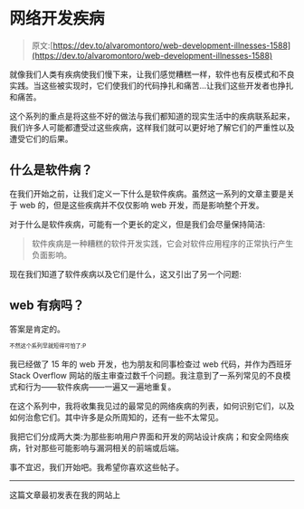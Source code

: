 # 网络开发疾病

> 原文:[https://dev.to/alvaromontoro/web-development-illnesses-1588](https://dev.to/alvaromontoro/web-development-illnesses-1588)

就像我们人类有疾病使我们慢下来，让我们感觉糟糕一样，软件也有反模式和不良实践。当这些被实现时，它们使我们的代码挣扎和痛苦...让我们这些开发者也挣扎和痛苦。

这个系列的重点是将这些不好的做法与我们都知道的现实生活中的疾病联系起来，我们许多人可能都遭受过这些疾病，这样我们就可以更好地了解它们的严重性以及遭受它们的后果。

## [](#what-is-a-software-illness)什么是软件病？

在我们开始之前，让我们定义一下什么是软件疾病。虽然这一系列的文章主要是关于 web 的，但是这些疾病并不仅仅影响 web 开发，而是影响整个开发。

对于什么是软件疾病，可能有一个更长的定义，但是我们会尽量保持简洁:

> 软件疾病是一种糟糕的软件开发实践，它会对软件应用程序的正常执行产生负面影响。

现在我们知道了软件疾病以及它们是什么，这又引出了另一个问题:

## web 有病吗？

答案是肯定的。

<small><sup>不然这个系列早就短得可怕了:P</sup></small>

我已经做了 15 年的 web 开发，也为朋友和同事检查过 web 代码，并作为西班牙 Stack Overflow 网站的版主审查过数千个问题。我注意到了一系列常见的不良模式和行为——软件疾病——一遍又一遍地重复。

在这个系列中，我将收集我见过的最常见的网络疾病的列表，如何识别它们，以及如何治愈它们。其中许多是众所周知的，还有一些不太常见。

我把它们分成两大类:为那些影响用户界面和开发的网站设计疾病；和安全网络疾病，针对那些可能影响与漏洞相关的前端或后端。

事不宜迟，我们开始吧。我希望你喜欢这些帖子。

* * *

这篇文章最初发表在我的网站上